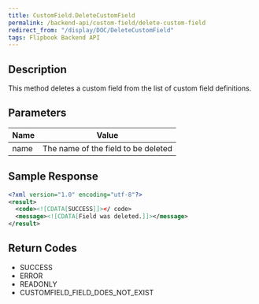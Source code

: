 ```yaml
---
title: CustomField.DeleteCustomField
permalink: /backend-api/custom-field/delete-custom-field
redirect_from: "/display/DOC/DeleteCustomField"
tags: Flipbook Backend API
---
```


## Description
This method deletes a custom field from the list of custom field definitions.

## Parameters

| Name | Value
|------|-------
| name | The name of the field to be deleted

## Sample Response

```xml
<?xml version="1.0" encoding="utf-8"?>
<result>
  <code><![CDATA[SUCCESS]]></ code>
  <message><![CDATA[Field was deleted.]]></message>
</result>
```

## Return Codes

* SUCCESS
* ERROR
* READONLY
* CUSTOMFIELD_FIELD_DOES_NOT_EXIST